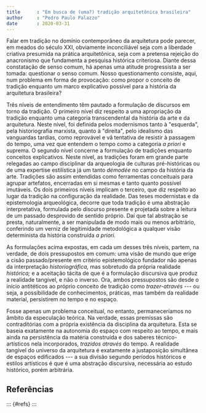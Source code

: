 ```yaml
---
title      : "Em busca de (uma?) tradição arquitetônica brasileira"
author     : "Pedro Paulo Palazzo"
date       : 2020-03-31
---
```


Falar em tradição no domínio contemporâneo da arquitetura pode parecer,
em meados do século XXI, obviamente inconciliável seja com a liberdade
criativa presumida na prática arquitetônica, seja com a pretensa
rejeição do anacronismo que fundamenta a pesquisa histórica criteriosa.
Diante dessa constatação de senso comum, há apenas uma atitude
progressista a ser tomada: questionar o senso comum. Nosso
questionamento consiste, aqui, num problema em forma de provocação: como
propor o conceito de tradição enquanto um marco explicativo possível
para a história da arquitetura brasileira?

Três níveis de entendimento têm pautado a formulação de discursos em
torno da tradição.
O primeiro nível diz respeito a uma apropriação da tradição enquanto uma
categoria transcendental da história da arte e da arquitetura. Neste
nível, foi definida pelos modernismos tanto à "esquerda", pela
historiografia marxista, quanto à "direita", pelo idealismo das
vanguardas tardias, como reprovável e vã tentativa de resistir à
passagem do tempo, uma vez que entendem o tempo como a categoria *a
priori* e suprema.
O segundo nível concerne a formulação de tradições enquanto conceitos
explicativos. Neste nível, as tradições foram em grande parte relegadas
ao campo disciplinar da arqueologia de culturas pré-históricas ou de uma
expertise estilística já um tanto *démodée* no campo da história da
arte. Tradições são assim entendidas como ferramentas conceituais para
agrupar artefatos, encerradas em si mesmas e tanto quanto possível
imutáveis.
Os dois primeiros níveis implicam o terceiro, que diz respeito ao lugar
da tradição na configuração da realidade. Das teses modernistas e da
epistemologia arqueológica, decorre que toda tradição é uma abstração
interpretativa, formulada pelo discurso presente e projetada sobre a
leitura de um passado desprovido de sentido próprio. Daí que tal
abstração se presta, naturalmente, a ser manipulada de modo mais ou
menos arbitrário, conferindo um verniz de legitimidade metodológica a
qualquer visão determinista da história construída *a priori.*

As formulações acima expostas, em cada um desses três níveis, partem, na
verdade, de dois pressupostos em comum: uma visão de mundo que erige a
cisão passado/presente em critério epistemológico fundador não apenas da
interpretação *historiográfica,* mas sobretudo da própria realidade
*histórica;* e a aceitação tácita de que é a formulação discursiva que
produz a realidade tangível, e não o inverso. Ora, ambos pressupostos
são desde o início antitéticos ao próprio conceito de tradição como
*trazer-através* --- ou seja, a possibilidade de conhecimentos,
práticas, mas também da realidade material, persistirem no tempo e no
espaço.

Fosse apenas um problema conceitual, no entanto, permaneceríamos no
âmbito da especulação teórica. Na verdade, essas premissas são
contraditórias com a própria existência da disciplina da arquitetura.
Esta se baseia exatamente na autonomia do espaço com respeito ao tempo,
e mais ainda na persistência da matéria construída e dos saberes
técnico-artísticos nela incorporados, *trazidos através* do tempo.
A realidade tangível do universo da arquitetura é exatamente a
justaposição simultânea de espaços edificados --- a sua divisão segundo
períodos históricos e estilos artísticos é que é uma abstração
discursiva, necessária ao estudo histórico, porém arbitrária.

Referências
-----------

::: {#refs}
:::
